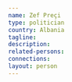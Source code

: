 ```yaml
---
name: Zef Preçi
type: politician
country: Albania
tagline:
description:
related-persons:
connections:
layout: person
---
```

